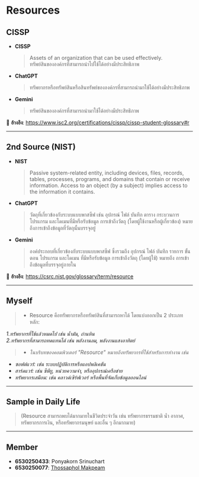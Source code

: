 # **Resources**

## **CISSP**
- **CISSP**  
  > Assets of an organization that can be used effectively.  
  > ทรัพย์สินขององค์กรที่สามารถนำไปใช้ได้อย่างมีประสิทธิภาพ  

- **ChatGPT**  
  > ทรัพยากรหรือทรัพย์สินหรือสินทรัพย์ขององค์กรที่สามารถนำมาใช้ได้อย่างมีประสิทธิภาพ  

- **Gemini**  
  > ทรัพย์สินขององค์กรที่สามารถนำมาใช้ได้อย่างมีประสิทธิภาพ  

📌 **อ้างอิง**: https://www.isc2.org/certifications/cissp/cissp-student-glossary#r

---

## **2nd Source (NIST)**
- **NIST**  
  > Passive system-related entity, including devices, files, records, tables, processes, programs, and domains that contain or receive information. Access to an object (by a subject) implies access to the information it contains.  

- **ChatGPT**  
  > วัตถุที่เกี่ยวข้องกับระบบแบบพาสซีฟ เช่น อุปกรณ์ ไฟล์ บันทึก ตาราง กระบวนการ โปรแกรม และโดเมนที่มีหรือรับข้อมูล การเข้าถึงวัตถุ (โดยผู้ใช้งานหรือผู้เกี่ยวข้อง) หมายถึงการเข้าถึงข้อมูลที่วัตถุนั้นบรรจุอยู่  

- **Gemini**  
  > องค์ประกอบที่เกี่ยวข้องกับระบบแบบพาสซีฟ ซึ่งรวมถึง อุปกรณ์ ไฟล์ บันทึก รายการ ขั้นตอน โปรแกรม และโดเมน ที่มีหรือรับข้อมูล การเข้าถึงวัตถุ (โดยผู้ใช้) หมายถึง การเข้าถึงข้อมูลที่บรรจุอยู่ภายใน  

📌 **อ้างอิง**: https://csrc.nist.gov/glossary/term/resource

---

## **Myself**
> - Resource คือทรัพยากรหรือทรัพย์สินที่สามารถหาได้ โดยแบ่งออกเป็น 2 ประเภทหลัก:
 
  *1.ทรัพยากรที่ใช้แล้วหมดไป เช่น น้ำมัน, ถ่านหิน*    
  *2.ทรัพยากรที่สามารถทดแทนได้ เช่น พลังงานลม, พลังงานแสงอาทิตย์*
> - *ในบริบทของคอมพิวเตอร์ "Resource" หมายถึงทรัพยากรที่ใช้สำหรับการทำงาน เช่น*

  - *ซอฟต์แวร์: เช่น ระบบปฏิบัติการหรือแอปพลิเคชัน*
  - *ฮาร์ดแวร์: เช่น ซีพียู, หน่วยความจำ, หรืออุปกรณ์เครือข่าย*   
  - *ทรัพยากรเสมือน: เช่น คลาวด์เซิร์ฟเวอร์ หรือพื้นที่จัดเก็บข้อมูลออนไลน์*  

---

## **Sample in Daily Life**
> (Resource สามารถพบได้มากมายในชีวิตประจำวัน เช่น ทรัพยากรธรรมชาติ น้ำ อากาศ, ทรัพยากรการเงิน, หรือทรัพยากรมนุษย์ และอื่น ๆ อีกมากมาย)  

---

## **Member**
- **6530250433**: Ponyakorn Srinuchart  
- **6530250077**: [Thossaphol Makpeam](https://thossaphol2204.github.io/resources)
